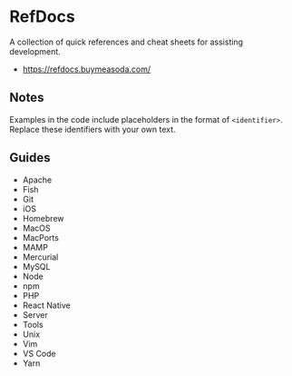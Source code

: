 # RefDocs

A collection of quick references and cheat sheets for assisting development.

- https://refdocs.buymeasoda.com/

## Notes

Examples in the code include placeholders in the format of `<identifier>`. Replace these identifiers with your own text.

## Guides

- Apache
- Fish
- Git
- iOS
- Homebrew
- MacOS
- MacPorts
- MAMP
- Mercurial
- MySQL
- Node
- npm
- PHP
- React Native
- Server
- Tools
- Unix
- Vim
- VS Code
- Yarn

